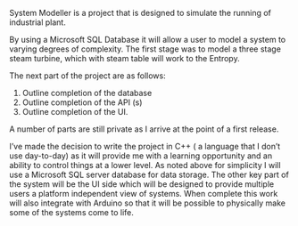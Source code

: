System Modeller is a project that is designed to simulate the running of industrial plant. 

By using a Microsoft SQL Database it will allow a user to model a system to varying degrees of complexity. 
The first stage was to model  a three stage steam turbine, which with steam table will work to the Entropy. 

The next part of the project are as follows: 
1)	Outline completion of the database
2)	Outline completion of the API (s)
3)	Outline completion of the UI. 

A number of parts are still private as I arrive at the point of a first release.

I’ve made the decision to write the project in C++ ( a language that I don’t use day-to-day) as it will provide me with a learning opportunity and an ability to control things at a lower level. As noted above for simplicity I will use a Microsoft SQL server database for data storage.
The other key part of the system will be the UI side which will be designed to provide multiple users a platform independent view of systems. 
When complete this work will also integrate with Arduino so that it will be possible to physically make some of the systems come to life. 
